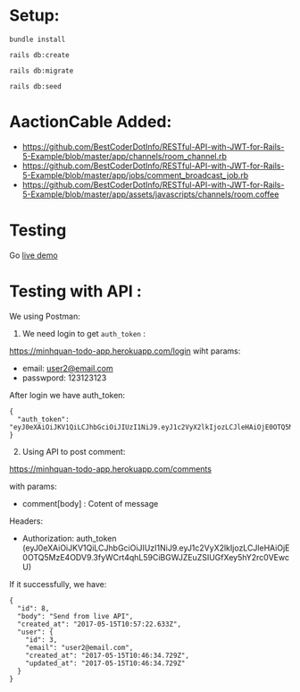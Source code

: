 # Setup:

`bundle install`

`rails db:create`

`rails db:migrate`

`rails db:seed`

# AactionCable Added:
  -  https://github.com/BestCoderDotInfo/RESTful-API-with-JWT-for-Rails-5-Example/blob/master/app/channels/room_channel.rb
  - https://github.com/BestCoderDotInfo/RESTful-API-with-JWT-for-Rails-5-Example/blob/master/app/jobs/comment_broadcast_job.rb
  - https://github.com/BestCoderDotInfo/RESTful-API-with-JWT-for-Rails-5-Example/blob/master/app/assets/javascripts/channels/room.coffee

# Testing

Go [live demo](https://minhquan-todo-app.herokuapp.com)

# Testing with API :

We using Postman:

1. We need login to get `auth_token` :

https://minhquan-todo-app.herokuapp.com/login 
wiht params: 
  - email: user2@email.com
  - passwpord: 123123123
  
After login we have auth_token: 
```
{
  "auth_token": "eyJ0eXAiOiJKV1QiLCJhbGciOiJIUzI1NiJ9.eyJ1c2VyX2lkIjozLCJleHAiOjE0OTQ5MzE4ODV9.3fyWCrt4qhL59CiBGWJZEuZSIUGfXey5hY2rc0VEwcU"
}
```

2. Using API to post comment:

https://minhquan-todo-app.herokuapp.com/comments

with params:

  - comment[body] : Cotent of message
 
Headers:
  - Authorization: auth_token (eyJ0eXAiOiJKV1QiLCJhbGciOiJIUzI1NiJ9.eyJ1c2VyX2lkIjozLCJleHAiOjE0OTQ5MzE4ODV9.3fyWCrt4qhL59CiBGWJZEuZSIUGfXey5hY2rc0VEwcU)
  
 
If it successfully, we have: 

```
{
  "id": 8,
  "body": "Send from live API",
  "created_at": "2017-05-15T10:57:22.633Z",
  "user": {
    "id": 3,
    "email": "user2@email.com",
    "created_at": "2017-05-15T10:46:34.729Z",
    "updated_at": "2017-05-15T10:46:34.729Z"
  }
}
```
